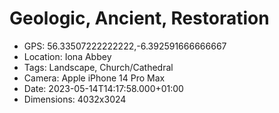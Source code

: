 # Geologic, Ancient, Restoration

- GPS: 56.33507222222222,-6.392591666666667
- Location: Iona Abbey
- Tags: Landscape, Church/Cathedral
- Camera: Apple iPhone 14 Pro Max
- Date: 2023-05-14T14:17:58.000+01:00
- Dimensions: 4032x3024
